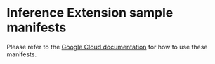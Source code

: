 # Inference Extension sample manifests

Please refer to the [Google Cloud documentation](https://cloud.google.com/stackdriver/docs/managed-prometheus/exporters/inference-optimized-gateway) for how to use these manifests.

